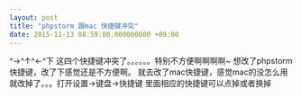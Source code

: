```yaml
---
layout: post
title: "phpstorm 跟mac 快捷键冲突"
date: 2015-11-13 08:59:00.000000000 +09:00
---
```


^→^↑^←^下 这四个快捷键冲突了。。。。。。特别不方便啊啊啊啊~
想改了phpstorm快捷键，改了下感觉还是不方便啊。
就去改了mac快捷键，感觉mac的没怎么用就改掉了。。。打开设置→键盘→快捷键 里面相应的快捷键可以点掉或者换掉